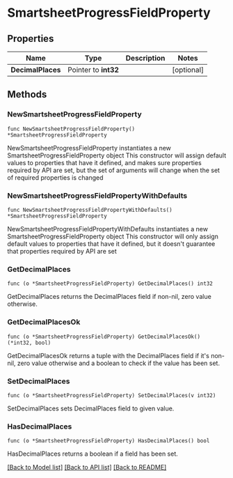 # SmartsheetProgressFieldProperty

## Properties

Name | Type | Description | Notes
------------ | ------------- | ------------- | -------------
**DecimalPlaces** | Pointer to **int32** |  | [optional] 

## Methods

### NewSmartsheetProgressFieldProperty

`func NewSmartsheetProgressFieldProperty() *SmartsheetProgressFieldProperty`

NewSmartsheetProgressFieldProperty instantiates a new SmartsheetProgressFieldProperty object
This constructor will assign default values to properties that have it defined,
and makes sure properties required by API are set, but the set of arguments
will change when the set of required properties is changed

### NewSmartsheetProgressFieldPropertyWithDefaults

`func NewSmartsheetProgressFieldPropertyWithDefaults() *SmartsheetProgressFieldProperty`

NewSmartsheetProgressFieldPropertyWithDefaults instantiates a new SmartsheetProgressFieldProperty object
This constructor will only assign default values to properties that have it defined,
but it doesn't guarantee that properties required by API are set

### GetDecimalPlaces

`func (o *SmartsheetProgressFieldProperty) GetDecimalPlaces() int32`

GetDecimalPlaces returns the DecimalPlaces field if non-nil, zero value otherwise.

### GetDecimalPlacesOk

`func (o *SmartsheetProgressFieldProperty) GetDecimalPlacesOk() (*int32, bool)`

GetDecimalPlacesOk returns a tuple with the DecimalPlaces field if it's non-nil, zero value otherwise
and a boolean to check if the value has been set.

### SetDecimalPlaces

`func (o *SmartsheetProgressFieldProperty) SetDecimalPlaces(v int32)`

SetDecimalPlaces sets DecimalPlaces field to given value.

### HasDecimalPlaces

`func (o *SmartsheetProgressFieldProperty) HasDecimalPlaces() bool`

HasDecimalPlaces returns a boolean if a field has been set.


[[Back to Model list]](../README.md#documentation-for-models) [[Back to API list]](../README.md#documentation-for-api-endpoints) [[Back to README]](../README.md)



